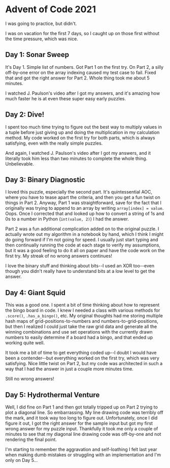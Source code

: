 # Advent of Code 2021

I was going to practice, but didn't.

I was on vacation for the first 7 days, so I caught up on those first without
the time pressure, which was nice.


## Day 1: Sonar Sweep

It's Day 1.  Simple list of numbers.  Got Part 1 on the first try.  On Part 2, 
a silly off-by-one error on the array indexing caused my test case to fail.
Fixed that and got the right answer for Part 2.  Whole thing took me about 5 minutes.

I watched J. Paulson's video after I got my answers, and it's amazing how much
faster he is at even these super easy early puzzles.

## Day 2: Dive!

I spent too much time trying to figure out the best way to multiply values in
a tuple before just giving up and doing the multiplication in my calculation
method.  My code worked on the first try for both parts, which is always satisfying,
even with the really simple puzzles.

And again, I watched J. Paulson's video after I got my answers, and it literally took 
him less than two minutes to complete the whole thing.  Unbelievable.

## Day 3: Binary Diagnostic

I loved this puzzle, especially the second part.  It's quintessential AOC, where 
you have to tease apart the criteria, and then you get a fun twist on things in
Part 2.  Anyway, Part 1 was straightforward, save for the fact that I originally
was trying to append to an array by writing `array[index] = value`.  Oops.  Once
I corrected that and looked up how to convert a string of 1s and 0s to a number in
Python (`int(value, 2)`) I had the answer.

Part 2 was a fun additional complication added on to the original puzzle.  I 
actually wrote out my algorithm in a notebook by hand, which I think I might 
do going forward if I'm not going for speed.  I usually just start typing and
then continually running the code at each stage to verify my assumptions, but
it was a good feeling to do it all on paper and have the code work on the first
try.  My streak of no wrong answers continues!

I love the binary stuff and thinking about bits--I used an XOR too--even though
you didn't really have to understand bits at a low level to get the answer.

## Day 4: Giant Squid

This was a good one.  I spent a bit of time thinking about how to represent
the bingo board in code.  I knew I needed a class with various methods for 
`.score()`, `.has_a_bingo()`, etc.  My original thoughts had me storing
multiple hash maps of grid-positions-to-numbers and numbers-to-grid-positions,
but then I realized I could just take the raw grid data and generate all the
winning combinations and use set operations with the currently drawn numbers
to easily determine if a board had a bingo, and that ended up working quite
well.

It took me a bit of time to get everything coded up--I doubt I would
have been a contender--but everything worked on the first try, which was
very satisfying.  Nice little twist on Part 2, but my code was architected 
in such a way that I had the answer in just a couple more minutes time.

Still no wrong answers!

## Day 5: Hydrothermal Venture

Well, I did fine on Part 1 and then got totally tripped up on Part 2 
trying to plot a diagonal line.  So embarrassing.  My line drawing code
was terribly off the mark, and it took way too long to figure out.
Unfortunately, once I did figure it out, I got the right answer for
the sample input but got my first wrong answer for my puzzle input.
Thankfully it took me only a couple of minutes to see that my diagonal
line drawing code was off-by-one and not rendering the final point.

I'm starting to remember the aggravation and self-loathing I felt last
year when making dumb mistakes or struggling with an implementation and
I'm only on Day 5...
